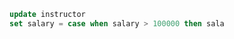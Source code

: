 ```sql
update instructor
set salary = case when salary > 100000 then sala
```

```sql

```













